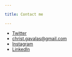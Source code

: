 ```yaml
---

title: Contact me

---
```


* [Twitter](http://twitter.com/gabbilondo)
* [christ.gavalas@gmail.com](mailto:christ.gavalas@gmail.com)
* [Instagram](http://instagram.com/chrgavalas)
* [LinkedIn](http://linkedin.com/in/christosgavalas/)